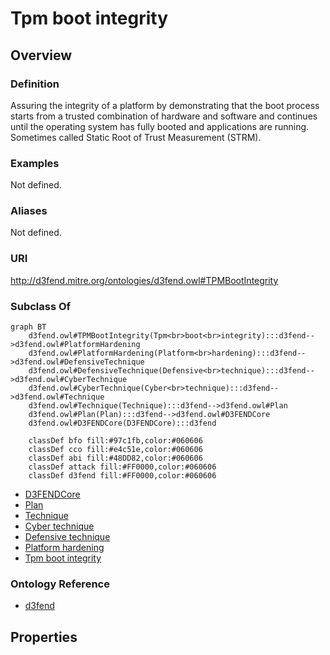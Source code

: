 # Tpm boot integrity

## Overview

### Definition
Assuring the integrity of a platform by demonstrating that the boot process starts from a trusted combination of hardware and software and continues until the operating system has fully booted and applications are running.  Sometimes called Static Root of Trust Measurement (STRM).

### Examples
Not defined.

### Aliases
Not defined.

### URI
http://d3fend.mitre.org/ontologies/d3fend.owl#TPMBootIntegrity

### Subclass Of
```mermaid
graph BT
    d3fend.owl#TPMBootIntegrity(Tpm<br>boot<br>integrity):::d3fend-->d3fend.owl#PlatformHardening
    d3fend.owl#PlatformHardening(Platform<br>hardening):::d3fend-->d3fend.owl#DefensiveTechnique
    d3fend.owl#DefensiveTechnique(Defensive<br>technique):::d3fend-->d3fend.owl#CyberTechnique
    d3fend.owl#CyberTechnique(Cyber<br>technique):::d3fend-->d3fend.owl#Technique
    d3fend.owl#Technique(Technique):::d3fend-->d3fend.owl#Plan
    d3fend.owl#Plan(Plan):::d3fend-->d3fend.owl#D3FENDCore
    d3fend.owl#D3FENDCore(D3FENDCore):::d3fend
    
    classDef bfo fill:#97c1fb,color:#060606
    classDef cco fill:#e4c51e,color:#060606
    classDef abi fill:#48DD82,color:#060606
    classDef attack fill:#FF0000,color:#060606
    classDef d3fend fill:#FF0000,color:#060606
```

- [D3FENDCore](/docs/ontology/reference/model/D3FENDCore/D3FENDCore.md)
- [Plan](/docs/ontology/reference/model/D3FENDCore/Plan/Plan.md)
- [Technique](/docs/ontology/reference/model/D3FENDCore/Plan/Technique/Technique.md)
- [Cyber technique](/docs/ontology/reference/model/D3FENDCore/Plan/Technique/Cyber%20technique/Cyber%20technique.md)
- [Defensive technique](/docs/ontology/reference/model/D3FENDCore/Plan/Technique/Cyber%20technique/Defensive%20technique/Defensive%20technique.md)
- [Platform hardening](/docs/ontology/reference/model/D3FENDCore/Plan/Technique/Cyber%20technique/Defensive%20technique/Platform%20hardening/Platform%20hardening.md)
- [Tpm boot integrity](/docs/ontology/reference/model/D3FENDCore/Plan/Technique/Cyber%20technique/Defensive%20technique/Platform%20hardening/Tpm%20boot%20integrity/Tpm%20boot%20integrity.md)


### Ontology Reference
- [d3fend](http://d3fend.mitre.org/ontologies/d3fend.owl#)

## Properties
